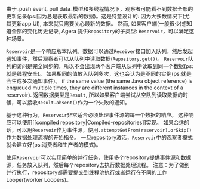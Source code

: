 由于_push event, pull data_模型和多线程情况下，观察者可能看不到数据全部的更新记录(ps:因为总是获取最新的数据)。这是特意设计的: 因为大多数情况下(尤其更新app UI), 本来就只需要关心最新的数据。
然而, 如果客户端(一般很少)想知道全部的变化历史记录, Agera 提供`Repository`的子类型: `Reservoir`，可以满足这种场景。

`Reservoir`是一个响应版本队列。数据可以通过`Receiver`接口加入队列，然后发起通知事件，然后观察者可以从队列中读取数据(`Repository.get()`)。
`Reservoir`队列的访问是完全同步的，所以不会出现两个客户端从队列中读取到同一个数据(ps:就是线程安全)。
如果相同的值放入队列多次，这也会认为是不同的实例(ps:就是会生成多次通知事件)。
if the same value (the same Java object reference) is enqueued multiple times, they are different instances in the context of a reservoir).
返回数据类型是`Result`, 所以如果客户端尝试从空队列读取数据的时候，可以接收`Result.absent()`作为一个失败的通知。

基于这种行为，`Reservoir`非常适合必须处理事件源的每一个数据的响应。
这种响应可以使用[[compiled repository|Compiled-repositories]]实现。
如果合适的话，可以用`Reservoir`作为事件源，使用`.attemptGetFrom(reservoir).orSkip()`作为数据处理流程的开始指令。
一旦repository激活，`Reservoir`中的观察者模式就会建立好(ps:消费者和生产者的模式)。

使用`Reservoir`可以实现简单的并行任务，使用多个repository提供事件源和数据源，任务放入队列，然后每个repository去执行数据处理流程。
注意：为了做到并行执行，repository都需要提交到线程池执行或者运行在不同的工作Looper(worker Loopers)。









